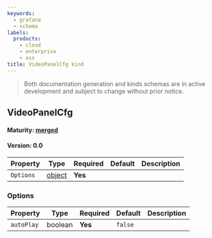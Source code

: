 ```yaml
---
keywords:
  - grafana
  - schema
labels:
  products:
    - cloud
    - enterprise
    - oss
title: VideoPanelCfg kind
---
```

> Both documentation generation and kinds schemas are in active development and subject to change without prior notice.

## VideoPanelCfg

#### Maturity: [merged](../../../maturity/#merged)
#### Version: 0.0



| Property  | Type               | Required | Default | Description |
|-----------|--------------------|----------|---------|-------------|
| `Options` | [object](#options) | **Yes**  |         |             |

### Options

| Property   | Type    | Required | Default | Description |
|------------|---------|----------|---------|-------------|
| `autoPlay` | boolean | **Yes**  | `false` |             |


